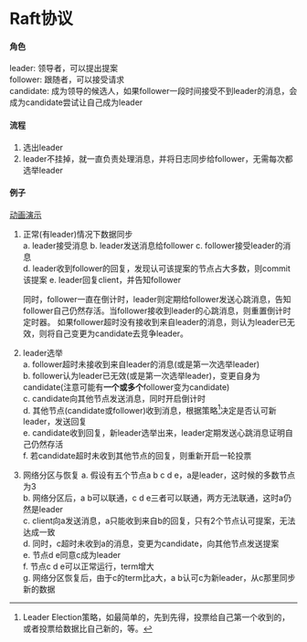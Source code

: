 # Raft协议

#### 角色
leader: 领导者，可以提出提案  
follower: 跟随者，可以接受请求  
candidate: 成为领导的候选人，如果follower一段时间接受不到leader的消息，会成为candidate尝试让自己成为leader

#### 流程
1. 选出leader
2. leader不挂掉，就一直负责处理消息，并将日志同步给follower，无需每次都选举leader

#### 例子
[动画演示](http://thesecretlivesofdata.com/raft/)
1. 正常(有leader)情况下数据同步  
    a. leader接受消息
    b. leader发送消息给follower
    c. follower接受leader的消息  
    d. leader收到follower的回复，发现认可该提案的节点占大多数，则commit该提案
    e. leader回复client，并告知follower
    
    同时，follower一直在倒计时，leader则定期给follower发送心跳消息，告知follower自己仍然存活。当follower接收到leader的心跳消息，则重置倒计时定时器。
    如果follower超时没有接收到来自leader的消息，则认为leader已无效，则将自己变更为candidate去竞争leader。
    
2. leader选举  
    a. follower超时未接收到来自leader的消息(或是第一次选举leader)  
    b. follower认为leader已无效(或是第一次选举leader)，变更自身为candidate(注意可能有**一个或多个**follower变为candidate)  
    c. candidate向其他节点发送消息，同时开启倒计时  
    d. 其他节点(candidate或follower)收到消息，根据策略[^1]决定是否认可新leader，发送回复  
    e. candidate收到回复，新leader选举出来，leader定期发送心跳消息证明自己仍然存活  
    f. 若candidate超时未收到其他节点的回复，则重新开启一轮投票  
    
3. 网络分区与恢复
    a. 假设有五个节点a b c d e，a是leader，这时候的多数节点为3  
    b. 网络分区后，a b可以联通，c d e三者可以联通，两方无法联通，这时a仍然是leader  
    c. client向a发送消息，a只能收到来自b的回复，只有2个节点认可提案，无法达成一致  
    d. 同时，c超时未收到a的消息，变更为candidate，向其他节点发送提案  
    e. 节点d e同意c成为leader  
    f. 节点c d e可以正常运行，term增大  
    g. 网络分区恢复后，由于c的term比a大，a b认可c为新leader，从c那里同步新的数据  
    
[^1]: Leader Election策略，如最简单的，先到先得，投票给自己第一个收到的，或者投票给数据比自己新的，等。